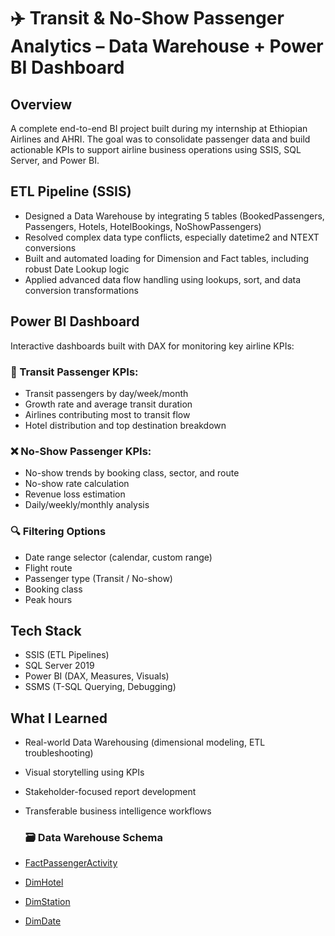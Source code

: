 # ✈️ Transit & No-Show Passenger Analytics – Data Warehouse + Power BI Dashboard

## Overview
A complete end-to-end BI project built during my internship at Ethiopian Airlines and AHRI. The goal was to consolidate passenger data and build actionable KPIs to support airline business operations using SSIS, SQL Server, and Power BI.

## ETL Pipeline (SSIS)
- Designed a Data Warehouse by integrating 5 tables (BookedPassengers, Passengers, Hotels, HotelBookings, NoShowPassengers)
- Resolved complex data type conflicts, especially datetime2 and NTEXT conversions
- Built and automated loading for Dimension and Fact tables, including robust Date Lookup logic
- Applied advanced data flow handling using lookups, sort, and data conversion transformations

## Power BI Dashboard
Interactive dashboards built with DAX for monitoring key airline KPIs:

### 🧭 Transit Passenger KPIs:
- Transit passengers by day/week/month
- Growth rate and average transit duration
- Airlines contributing most to transit flow
- Hotel distribution and top destination breakdown

### ❌ No-Show Passenger KPIs:
- No-show trends by booking class, sector, and route
- No-show rate calculation
- Revenue loss estimation
- Daily/weekly/monthly analysis

### 🔍 Filtering Options
- Date range selector (calendar, custom range)
- Flight route
- Passenger type (Transit / No-show)
- Booking class
- Peak hours

## Tech Stack
- SSIS (ETL Pipelines)
- SQL Server 2019
- Power BI (DAX, Measures, Visuals)
- SSMS (T-SQL Querying, Debugging)

## What I Learned
- Real-world Data Warehousing (dimensional modeling, ETL troubleshooting)
- Visual storytelling using KPIs
- Stakeholder-focused report development
- Transferable business intelligence workflows

  ### 🗃️ Data Warehouse Schema

- [FactPassengerActivity](./SQL/Create_FactPassengerActivity.sql)
- [DimHotel](./SQL/Create_DimHotel.sql)
- [DimStation](./SQL/Create_DimStation.sql)
- [DimDate](./SQL/Create_DimDate.sql)

